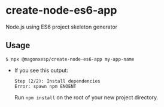 # create-node-es6-app
Node.js using ES6 project skeleton generator

## Usage
```shell script
$ npx @magonxesp/create-node-es6-app my-app-name
```
* If you see this output:
    ```shell script
    Step (2/2): Install dependencies
    Error: spawn npm ENOENT
    ```
  Run ```npm install``` on the root of your new project directory.